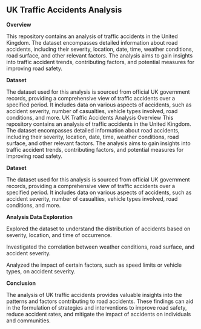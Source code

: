 ## UK Traffic Accidents  Analysis



**Overview**

This repository contains an analysis of traffic accidents in the United Kingdom. The dataset encompasses detailed information about road accidents, including their severity, location, date, time, weather conditions, road surface, and other relevant factors. The analysis aims to gain insights into traffic accident trends, contributing factors, and potential measures for improving road safety.

**Dataset**

The dataset used for this analysis is sourced from official UK government records, providing a comprehensive view of traffic accidents over a specified period. It includes data on various aspects of accidents, such as accident severity, number of casualties, vehicle types involved, road conditions, and more.
UK Traffic Accidents Analysis
Overview
This repository contains an analysis of traffic accidents in the United Kingdom. The dataset encompasses detailed information about road accidents, including their severity, location, date, time, weather conditions, road surface, and other relevant factors. The analysis aims to gain insights into traffic accident trends, contributing factors, and potential measures for improving road safety.

**Dataset**

The dataset used for this analysis is sourced from official UK government records, providing a comprehensive view of traffic accidents over a specified period. It includes data on various aspects of accidents, such as accident severity, number of casualties, vehicle types involved, road conditions, and more.

**Analysis
Data Exploration**

Explored the dataset to understand the distribution of accidents based on severity, location, and time of occurrence.

Investigated the correlation between weather conditions, road surface, and accident severity.

Analyzed the impact of certain factors, such as speed limits or vehicle types, on accident severity.

**Conclusion**

The analysis of UK traffic accidents provides valuable insights into the patterns and factors contributing to road accidents.
These findings can aid in the formulation of strategies and interventions to improve road safety, reduce accident rates, and mitigate the impact of accidents on individuals and communities.
